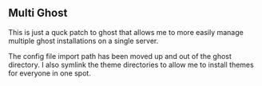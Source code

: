 ## Multi Ghost

This is just a quck patch to ghost that allows me to more easily manage multiple ghost installations on a single server.

The config file import path has been moved up and out of the ghost directory. I also symlink the theme directories to allow me to install themes for everyone in one spot.
